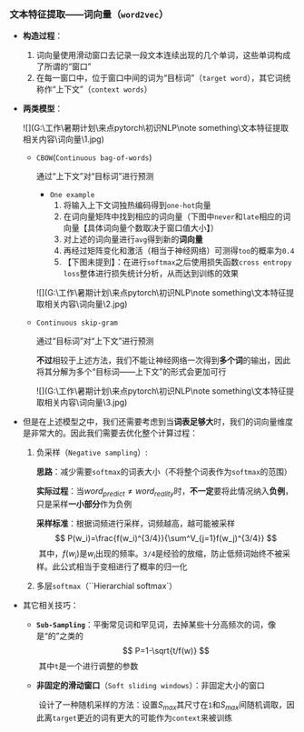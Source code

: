### 文本特征提取——词向量（`word2vec`）

+ **构造过程**：
  1. 词向量使用滑动窗口去记录一段文本连续出现的几个单词，这些单词构成了所谓的“窗口”
  2. 在每一窗口中，位于窗口中间的词为“目标词”（`target word`），其它词统称作“上下文”（`context words`）

+ **两类模型**：

  ![](G:\工作\暑期计划\来点pytorch\初识NLP\note something\文本特征提取相关内容\词向量\1.jpg)

  + `CBOW`(`Continuous bag-of-words`)

    通过“上下文”对“目标词”进行预测

    + `One example`
      1. 将输入上下文词独热编码得到`one-hot`向量
      2. 在词向量矩阵中找到相应的词向量（下图中`never`和`late`相应的词向量【具体词向量个数取决于窗口值大小】）
      3. 对上述的词向量进行`avg`得到新的**词向量**
      4. 再经过矩阵变化和激活（相当于神经网络）可测得`too`的概率为`0.4`
      5. 【下图未提到】：在进行`softmax`之后使用损失函数`cross entropy loss`整体进行损失统计分析，从而达到训练的效果

    ![](G:\工作\暑期计划\来点pytorch\初识NLP\note something\文本特征提取相关内容\词向量\2.jpg)

  + `Continuous skip-gram`

    通过“目标词”对“上下文”进行预测

    **不过**相较于上述方法，我们不能让神经网络一次得到**多个词**的输出，因此将其分解为多个“目标词——上下文”的形式会更加可行

    ![](G:\工作\暑期计划\来点pytorch\初识NLP\note something\文本特征提取相关内容\词向量\3.jpg)

+ 但是在上述模型之中，我们还需要考虑到当**词表足够大**时，我们的词向量维度是非常大的。因此我们需要去优化整个计算过程：

  1. 负采样（`Negative sampling`）:

     **思路**：减少需要`softmax`的词表大小（不将整个词表作为`softmax`的范围）

     **实际过程**：当$word_{predict}\ne word_{reality}$时，**不一定**要将此情况纳入**负例**，只是采样**一小部分**作为负例

     **采样标准**：根据词频进行采样，词频越高，越可能被采样
     $$
     P(w_i)=\frac{f(w_i)^{3/4}}{\sum^V_{j=1}f(w_j)^{3/4}}
     $$
     ​		其中，$f(w_i)$是$w_i$出现的频率。`3/4`是经验的放缩，防止低频词始终不被采样。此公式相当于变相进行了概率的归一化

  2. 多层`softmax`（``Hierarchial softmax`）

+ 其它相关技巧：

  + **`Sub-Sampling`**：平衡常见词和罕见词，去掉某些十分高频次的词，像是“的”之类的
    $$
    P=1-\sqrt{t/f(w)}
    $$
    ​		其中`t`是一个进行调整的参数

  + **非固定的滑动窗口**（`Soft sliding windows`）：非固定大小的窗口

    ​	设计了一种随机采样的方法：设置$S_{max}$其尺寸在`1`和$S_{max}$间随机调取，因此离`target`更近的词有更大的可能作为`context`来被训练